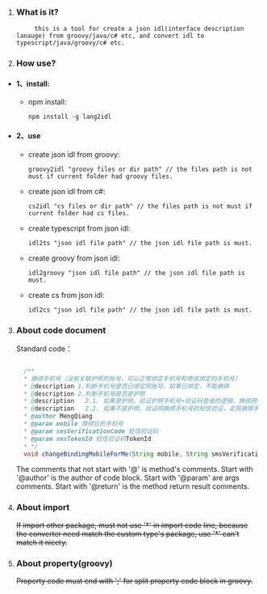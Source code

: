1. ### What is it?

            this is a tool for create a json idl(interface description lanauge) from groovy/java/c# etc, and convert idl to typescript/java/groovy/c# etc.

2. ### How use?

* #### 1、install:

  * npm install:
  
      ```console
      npm install -g lang2idl
      ```

* #### 2、use

  * create json idl from groovy: 
      ```console
      groovy2idl "groovy files or dir path" // the files path is not must if current folder had groovy files.
      ```

  * create json idl from c#: 
      ```console
      cs2idl "cs files or dir path" // the files path is not must if current folder had cs files.
      ```

  * create typescript from json idl: 
      ```console
      idl2ts "json idl file path" // the json idl file path is must.
      ```

  * create groovy from json idl: 
      ```console
      idl2groovy "json idl file path" // the json idl file path is must.
      ```

  * create cs from json idl: 
      ```console
      idl2cs "json idl file path" // the json idl file path is must.
      ```



3. ### About code document
 
      Standard code：
      
      ```java

        /**
        * 换绑手机号（没有关联护照的账号，可以正常绑定手机号和修改绑定的手机号）
        * @description 1.判断手机号是否已绑定网账号，如果已绑定，不能换绑
        * @description 2.判断手机号是否是护照
        * @description   2.1. 如果是护照，验证护照手机号+验证码登录的逻辑，换绑网手机号、绑定护照
        * @description   2.2. 如果不是护照，验证网换绑手机号的短信验证，走网换绑手机号的逻辑
        * @author MengQiang
        * @param mobile 换绑后的手机号
        * @param smsVerificationCode 短信验证码
        * @param smsTokenId 短信验证码TokenId
        * */
        void changeBindingMobileForMe(String mobile, String smsVerificationCode,String smsTokenId);Ï

      ```

      The comments that not start with '@' is method's comments.
      Start with '@author' is the author of code block.
      Start with '@param' are args comments.
      Start with '@return' is the method return result comments.


4. ### About import

      <del>If import other package, must not use '\*' in import code line, because the converter need match the custom type's package, use '\*' can't match it nicety. </del>


5. ### About property(groovy)

      <del>Property code must end with ';' for split property code block in groovy.</del>
